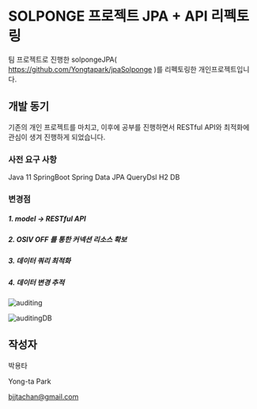 # SOLPONGE 프로젝트 JPA + API 리펙토링
팀 프로젝트로 진행한 solpongeJPA( https://github.com/Yongtapark/jpaSolponge )를 리펙토링한 개인프로젝트입니다.
## 개발 동기
기존의 개인 프로젝트를 마치고, 이후에 공부를 진행하면서 RESTful API와 최적화에 관심이 생겨 진행하게 되었습니다.

### 사전 요구 사항
Java 11
SpringBoot
Spring Data JPA
QueryDsl
H2 DB
### 변경점
##### 1. model -> RESTful API 

##### 2. OSIV OFF 를 통한 커넥션 리소스 확보

##### 3. 데이터 쿼리 최적화

##### 4. 데이터 변경 추적
![auditing](https://user-images.githubusercontent.com/91367204/236424026-4bcfa019-7d05-4dc1-a18a-43aaafa5ba73.PNG)

![auditingDB](https://user-images.githubusercontent.com/91367204/236423753-1b4e8584-70dc-471f-933e-ffb7bdbb36b8.PNG)


## 작성자
박용타

Yong-ta Park

bjjtachan@gmail.com
